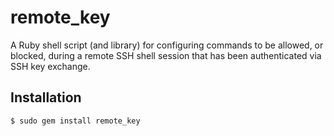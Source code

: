 # remote_key

A Ruby shell script (and library) for configuring commands to be allowed, or blocked, during a remote SSH shell session that has been authenticated via SSH key exchange.

## Installation

    $ sudo gem install remote_key

